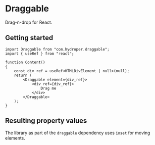 # Draggable

Drag-n-drop for React.

## Getting started

```tsx
import Draggable from "com.hydroper.draggable";
import { useRef } from "react";

function Content()
{
    const div_ref = useRef<HTMLDivElement | null>(null);
    return (
        <Draggable element={div_ref}>
            <div ref={div_ref}>
                Drag me
            </div>
        </Draggable>
    );
}
```

## Resulting property values

The library as part of the `draggable` dependency uses `inset` for moving elements.